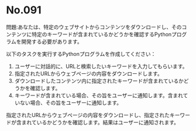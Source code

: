 # No.091

問題:あなたは、特定のウェブサイトからコンテンツをダウンロードし、そのコンテンツに特定のキーワードが含まれているかどうかを確認するPythonプログラムを開発する必要があります。

以下のタスクを実行するPythonプログラムを作成してください：

1. ユーザーに対話的に、URLと検索したいキーワードを入力してもらいます。
1. 指定されたURLからウェブページの内容をダウンロードします。
1. ダウンロードしたコンテンツ内に指定されたキーワードが含まれているかどうかを確認します。
1. キーワードが含まれている場合、その旨をユーザーに通知します。含まれていない場合、その旨をユーザーに通知します。

指定されたURLからウェブページの内容をダウンロードし、指定されたキーワードが含まれているかどうかを確認します。結果はユーザーに通知されます。
